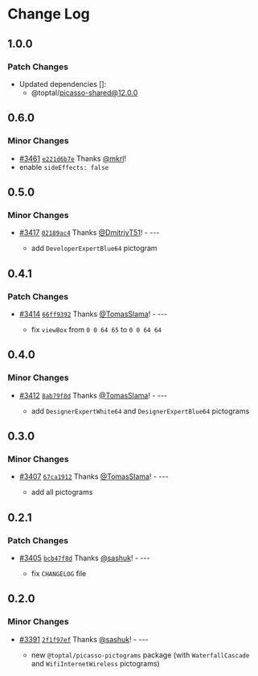 # Change Log

## 1.0.0

### Patch Changes

- Updated dependencies []:
  - @toptal/picasso-shared@12.0.0

## 0.6.0

### Minor Changes

- [#3461](https://github.com/toptal/picasso/pull/3461) [`e221d6b7e`](https://github.com/toptal/picasso/commit/e221d6b7e9835ef9955be5f1104b9a72a540dc0f) Thanks [@mkrl](https://github.com/mkrl)!
- enable `sideEffects: false`

## 0.5.0

### Minor Changes

- [#3417](https://github.com/toptal/picasso/pull/3417) [`02189ac4`](https://github.com/toptal/picasso/commit/02189ac4a41e263e7a77f29b5edd2b155bf45279) Thanks [@DmitriyT51](https://github.com/DmitriyT51)! - ---

  - add `DeveloperExpertBlue64` pictogram

## 0.4.1

### Patch Changes

- [#3414](https://github.com/toptal/picasso/pull/3414) [`66ff9392`](https://github.com/toptal/picasso/commit/66ff9392ca10e506d0d6913164f0b0c6a4d723dd) Thanks [@TomasSlama](https://github.com/TomasSlama)! - ---

  - fix `viewBox` from `0 0 64 65` to `0 0 64 64`

## 0.4.0

### Minor Changes

- [#3412](https://github.com/toptal/picasso/pull/3412) [`8ab79f8d`](https://github.com/toptal/picasso/commit/8ab79f8dda7fded2afe1a51c2ee815db93cbf926) Thanks [@TomasSlama](https://github.com/TomasSlama)! - ---

  - add `DesignerExpertWhite64` and `DesignerExpertBlue64` pictograms

## 0.3.0

### Minor Changes

- [#3407](https://github.com/toptal/picasso/pull/3407) [`67ca1912`](https://github.com/toptal/picasso/commit/67ca19128507b8fb79e95a8db1599eb3d7052fc7) Thanks [@TomasSlama](https://github.com/TomasSlama)! - ---

  - add all pictograms

## 0.2.1

### Patch Changes

- [#3405](https://github.com/toptal/picasso/pull/3405) [`bcb47f8d`](https://github.com/toptal/picasso/commit/bcb47f8d59861ce88449d4c048c4d22bf54df7de) Thanks [@sashuk](https://github.com/sashuk)! - ---

  - fix `CHANGELOG` file

## 0.2.0

### Minor Changes

- [#3391](https://github.com/toptal/picasso/pull/3391) [`2f1f97ef`](https://github.com/toptal/picasso/commit/2f1f97ef0c593c4c569ca09a359ea7f1e3c644b4) Thanks [@sashuk](https://github.com/sashuk)! - ---

  - new `@toptal/picasso-pictograms` package (with `WaterfallCascade` and `WifiInternetWireless` pictograms)
